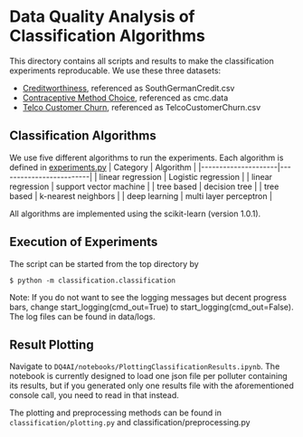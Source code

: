 # Data Quality Analysis of Classification Algorithms

This directory contains all scripts and results to make the classification experiments reproducable. We use these three datasets:
- [Creditworthiness](http://www1.beuth-hochschule.de/FB_II/reports/Report-2019-004.pdf), referenced as SouthGermanCredit.csv
- [Contraceptive Method Choice](https://archive.ics.uci.edu/ml/datasets/Contraceptive+Method+Choice), referenced as cmc.data
- [Telco Customer Churn](https://www.kaggle.com/blastchar/telco-customer-churn), referenced as TelcoCustomerChurn.csv


## Classification Algorithms

We use five different  algorithms to run the experiments. Each algorithm is defined in [experiments.py](experiments.py)
| Category            | Algorithm               | 
|---------------------|-------------------------|
| linear regression   | Logistic regression    |
| linear regression   | support vector machine  |
| tree based          | decision tree           |
| tree based          | k-nearest neighbors         | 
| deep learning       | multi layer perceptron  |

All algorithms are implemented using the scikit-learn (version 1.0.1).

## Execution of Experiments

The script can be started from the top directory by
``` shell script
$ python -m classification.classification
```
Note: If you do not want to see the logging messages but decent progress bars, change start_logging(cmd_out=True) to start_logging(cmd_out=False). The log files can be found in data/logs.


## Result Plotting

Navigate to  `DQ4AI/notebooks/PlottingClassificationResults.ipynb`. The notebook is currently designed to load one json file per polluter containing its results, but if you generated only one results file with the aforementioned console call, you need to read in that instead.

The plotting and preprocessing methods can be found in `classification/plotting.py` and classification/preprocessing.py
